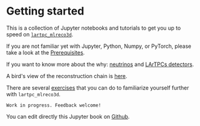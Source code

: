 # Getting started

This is a collection of Jupyter notebooks and tutorials to get you up to speed on [`lartpc_mlreco3d`](https://github.com/DeepLearnPhysics/lartpc_mlreco3d).

If you are not familiar yet with Jupyter, Python, Numpy, or PyTorch, please take a look at the [Prerequisites](./Prerequisites/README.md).

If you want to know more about the why: [neutrinos](./Physics/Neutrinos.md) and [LArTPCs detectors](./Physics/Lartpc.md).

A bird's view of the reconstruction chain is [here](./Code/README.md).

There are several [exercises](./Exercises/README.md) that you can do to familiarize yourself further with `lartpc_mlreco3d`.

```{caution}
Work in progress. Feedback welcome!
```

You can edit directly this Jupyter book on [Github](https://github.com/Temigo/lartpc_mlreco3d_tutorials).